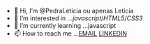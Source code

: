 - 👋 Hi, I’m @PedraLeticia ou apenas Leticia
- 👀 I’m interested in ...*javascript*/*HTML5*/*CSS3* 
- 🌱 I’m currently learning ...javascript
- 📫 How to reach me ...[EMAIL](mdpayne33@gmail.com) [LINKEDIN](https://www.linkedin.com/in/maria-leticia-santos-pequeno-5b653b1ab/)
 

<!---
PedraLeticia/PedraLeticia is a ✨ special ✨ repository because its `README.md` (this file) appears on your GitHub profile.
You can click the Preview link to take a look at your changes.
--->

